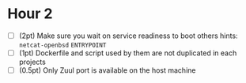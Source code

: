 # Hour 2
- [ ] (2pt) Make sure you wait on service readiness to boot others hints: `netcat-openbsd` `ENTRYPOINT`
- [ ] (1pt) Dockerfile and script used by them are not duplicated in each projects
- [ ] (0.5pt) Only Zuul port is available on the host machine
